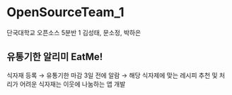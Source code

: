 # OpenSourceTeam_1
단국대학교 오픈소스 5분반 1
김성태, 문소정, 박하은

## 유통기한 알리미 EatMe!
식자재 등록 → 유통기한 마감 3일 전에 알람 → 해당 식자제에 맞는 레시피 추천 및 처리가 어려운 식자재는 이웃에 나눔하는 앱 개발
